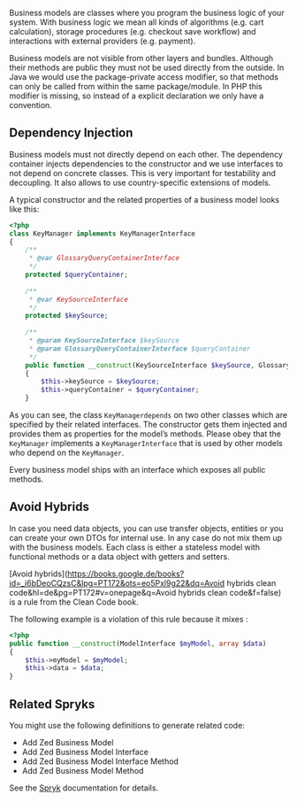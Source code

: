 Business models are classes where you program the business logic of your system. With business logic we mean all kinds of algorithms (e.g. cart calculation), storage procedures (e.g. checkout save workflow) and interactions with external providers (e.g. payment).

Business models are not visible from other layers and bundles. Although their methods are public they must not be used directly from the outside. In Java we would use the package-private access modifier, so that methods can only be called from within the same package/module. In PHP this modifier is missing, so instead of a explicit declaration we only have a convention.

## Dependency Injection

Business models must not directly depend on each other. The dependency container injects dependencies to the constructor and we use interfaces to not depend on concrete classes. This is very important for testability and decoupling. It also allows to use country-specific extensions of models.

A typical constructor and the related properties of a business model looks like this:

```php
<?php
class KeyManager implements KeyManagerInterface
{
    /**
     * @var GlossaryQueryContainerInterface
     */
    protected $queryContainer;
 
    /**
     * @var KeySourceInterface
     */
    protected $keySource;
 
    /**
     * @param KeySourceInterface $keySource
     * @param GlossaryQueryContainerInterface $queryContainer
     */
    public function __construct(KeySourceInterface $keySource, GlossaryQueryContainerInterface $queryContainer)
    {
        $this->keySource = $keySource;
        $this->queryContainer = $queryContainer;
    }
```

As you can see, the class `KeyManagerdepends` on two other classes which are specified by their related interfaces. The constructor gets them injected and provides them as properties for the model’s methods. Please obey that the `KeyManager` implements a `KeyManagerInterface` that is used by other models who depend on the `KeyManager`.

Every business model ships with an interface which exposes all public methods.

## Avoid Hybrids

In case you need data objects, you can use transfer objects, entities or you can create your own DTOs for internal use. In any case do not mix them up with the business models. Each class is either a stateless model with functional methods or a data object with getters and setters.

[Avoid hybrids](https://books.google.de/books?id=_i6bDeoCQzsC&lpg=PT172&ots=eo5Pxl9g22&dq=Avoid hybrids clean code&hl=de&pg=PT172#v=onepage&q=Avoid hybrids clean code&f=false) is a rule from the Clean Code book.

The following example is a violation of this rule because it mixes :

```php
<?php
public function __construct(ModelInterface $myModel, array $data)
{
    $this->myModel = $myModel;
    $this->data = $data;
}
```

## Related Spryks

You might use the following definitions to generate related code:

* Add Zed Business Model
* Add Zed Business Model Interface
* Add Zed Business Model Interface Method
* Add Zed Business Model Method

See the [Spryk](https://documentation.spryker.com/v2/docs/spryk-201903) documentation for details.